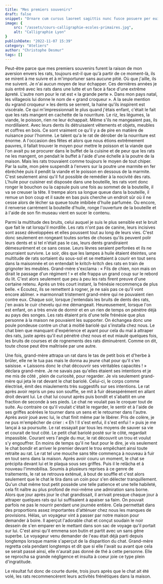 ```yaml
---
title: "Mes premiers souvenirs"
draft: false
snippet: "Ornare cum cursus laoreet sagittis nunc fusce posuere per euismod dis vehicula a, semper fames lacus maecenas dictumst pulvinar neque enim non potenti. Torquent hac sociosqu eleifend potenti."
image: {
    src: "/assets/cours-calligraphie-ecoles-primaires.jpg",
    alt: "Calligraphie Lyon"
}
publishDate: "2022-11-07 15:39"
category: "Ateliers"
author: "Christophe Desmur"
tags: []
---
```


Peut-être parce que mes premiers souvenirs furent la raison de mon aversion envers les rats, toujours est-il que qu'à partir de ce moment-là, ils se mirent à me suivre et à m'importuner sans aucune pitié. Où que j'aille, ils me suivent. Je n'ai aucun moyen de leur échapper. Ces dernières années je suis entré avec les rats dans une lutte et un face à face d'une extrême âpreté. L'autre nom pour le rat est « la grande perte ». Dans mon pays natal, les villageois lui donne le nom de « grand croqueur ». A la seule mention du »grand croqueur » les dents se serrent, la haine qu'ils inspirent est viscérale. Ce qui m'impressionnait le plus quand j'étais enfant, c'était le fait que les rats mangent en cachette de la nourriture. Le riz, les légumes, la viande, le poisson, rien ne leur échappait. Même s'ils ne mangeaient pas, ils mordillaient. Avec leurs dents ils détruisaient vêtements et objets, meubles et coffres en bois. Ce sont vraiment ce qu'il y a de pire en matière de nuisance pour l'homme. Le talent qu'a le rat de dérober de la nourriture est énorme. A l'occasion des fêtes et alors que nous étions extrêmement pauvres, il fallait trouver le moyen pour mettre le poisson et la viande que l'on avait pu se procurer dans le buffet de la cuisine et de peur que les rats ne les mangent, on pendait le buffet à l'aide d'une échelle à la poutre de la maison. Mais les rats trouvaient comme toujours le moyen de tout chiper. Par la suite, mon père suspendit à l'envers sur la poutre une marmite en fer ébréchée puis il pendit la viande et le poisson en dessous de la marmite. C'est seulement ainsi qu'il fut possible de remédier à la nocivité des rats. L'huile pour cuisiner est disposée dans une bouteille, les rats vont donc ronger le bouchon ou la capsule puis une fois au sommet de la bouteille, il va se creuser la tête. Il trempe alors sa longue queue dans la bouteille, il remue un bon coup et il saute en bas puis cherche un endroit sûr où il ne cesse alors de lécher sa queue toute imbibée d'huile parfumée. Ou encore, il renverse carrément la bouteille d'huile, ronge l'ouverture de la bouteille et à l'aide de son fin museau vient en sucer le contenu.

Parmi la multitude des bruits, celui auquel je suis le plus sensible est le bruit que fait le rat lorsqu'il mordille. Les rats n'ont pas de canine, leurs incisives sont assez développées et elles poussent tout au long de leurs vies. C'est donc seulement en rongeant toutes sortes de choses qu'ils peuvent polir leurs dents et si tel n'était pas le cas, leurs dents grandiraient démesurément et ce sans cesse. Leurs lèvres seraient perforées et ils ne pourraient survivre. Le soir, dès que les lampes à huile étaient éteintes, une multitude de rats sortaient du sous-sol et se mettaient à courir en tout sens dans la maisonnée et on entendait le kritch-kritch des rats en train de grignoter les meubles. Grand-mère s'exclama : « Fils de chien, non mais on dirait le passage d'un régiment ! » et elle frappa un grand coup sur le rebord du lit. C'est alors seulement que peu à peu les rats firent preuve d'une certaine retenu. Après un très court instant, la frénésie recommença de plus belle. « Écoutez, ils se remettent à rogner, je ne sais pas ce qu'il vont encore abîmer. » marmonnait tristement grand-mère qui ne pouvaient rien contre eux. Chaque soir, lorsque j'entendais les bruits de dents des rats, j'en avais le cuir chevelu qui me démangeait. Heureusement, lorsque l'on est enfant, on a très envie de dormir et en un rien de temps on pénètre déjà au pays des songes. Les rats étaient pris d'une telle frénésie que plus personne à la maison ne pouvaient les supporter. On échangea donc une poule pondeuse contre un chat à moitié bariolé qui s'installa chez nous. Le chat bien que manquant d'expérience et ayant pour cela du mal à attraper des rats, juste après qu'il eut pénétré chez nous et eut miaulé quelques fois, les bruits de courses et de rognements des rats diminuèrent. Comme on dit, toute chose peut être maîtrisée par une autre.

Une fois, grand-mère attrapa un rat dans le tas de petit bois et d'herbe à brûler, elle ne le tua pas mais le donna au jeune chat pour qu'il s'en saisisse. « Laissons donc le chat découvrir ses véritables capacités ! » déclara grand-mère. Je ne savais pas qu'elles étaient ses intentions et je me mis de côté , plein de curiosité, pour regarder. Je vis seulement grand-mère qui jeta le rat devant le chat bariolé. Celui-ci, le corps comme électrisé, émit des miaulements très suggestifs sur ses intentions. Le rat après avoir repris un peu son souffle, se mit à fuir désespérément en allant droit devant lui. Le chat lui courut après puis bondit et s'abattit en une fraction de seconde à ses pieds. Le chat ne voulait pas le croquer tout de suite. Au contraire ce qu'il voulait c'était le regarder, le sentir et à l'aide de ses griffes acérées le tourner dans un sens et le retourner dans l'autre. Après avoir joué avec lui, le chat finit même par le libérer. Pris de colère, je ne pus m'empêcher de crier : « Eh ! Il s'est enfui, il s'est enfui ! » puis je me lançai à sa poursuite. Le rat essayait par tous les moyens de sauver sa vie et courait de tout côté. Le petit chat bariolé posté sur le côté, regardait impassible. Courant vers l'angle du mur, le rat découvrit un trou et voulut s'y engouffrer. En moins de temps qu'il ne faut pour le dire, je vis seulement le chat bondir et arriver le premier devant le trou empêchant ainsi toute retraite au rat. Le rat tel une mouche sans tête commença à nouveau à fuir en tout sens dans la maison. Après avoir couru un moment, le chat se précipita devant lui et le plaqua sous ses griffes. Puis il le relâcha et à nouveau l'immobilisa. Soumis à plusieurs reprises à ce genre de traitements, le rat se retrouva exténué, à bout de souffle et c'est alors seulement que le chat le tira dans un coin pour s'en délecter tranquillement. Qu'un chat même tout petit possède une telle patience et une telle habileté, cela fit naître au plus profond de moi-même une admiration sans borne. Alors que jour après jour le chat grandissait, il arrivait presque chaque jour à attraper quelques rats qui lui suffisaient à apaiser sa faim. On pouvait parfois ne pas le nourrir pendant une journée entière. Cela permettait dans des proportions assez importantes d'atténuer chez nous les manques de provisions. Hélas, un voyageur vint à passer par notre maison pour demander à boire. Il aperçut l'adorable chat et conçut soudain le noir dessein de s'en emparer en le mettant dans son sac de voyage qu'il portait sur lui. C'est ainsi qu'il emmena son butin et partit avec un sans gêne superbe. Le voyageur venu demander de l'eau était déjà parti depuis longtemps lorsque mamie s'aperçut de la disparition du chat. Grand-mère regretta cela pendant longtemps et dit que si elle l'avait su avant que cela se serait passé ainsi, elle n'aurait pas donné de thé à cette personne. Elle se reprocha sa grande négligence et insulta à coeur joie ce type plein d'ingratitude.

Le résultat fut donc de courte durée, trois jours après que le chat ait été volé, les rats recommencèrent leurs activités frénétiques dans la maison.
